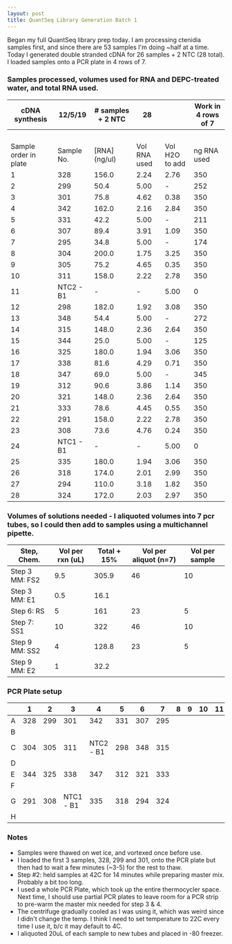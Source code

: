 ```yaml
---
layout: post
title: QuantSeq Library Generation Batch 1
---
```


Began my full QuantSeq library prep today. I am processing ctenidia samples first, and since there are 53 samples I'm doing ~half at a time. Today I generated double stranded cDNA for 26 samples + 2 NTC (28 total). I loaded samples onto a PCR plate in 4 rows of 7. 

### Samples processed, volumes used for RNA and DEPC-treated water, and total RNA used.  

cDNA   synthesis | 12/5/19 | # samples + 2 NTC | 28 |   | Work in 4 rows of 7
-- | -- | -- | -- | -- | --
  |   |   |   |   |  
Sample   order in plate | Sample No. | [RNA] (ng/ul) | Vol RNA used | Vol H2O to add | ng RNA used
1 | 328 | 156.0 | 2.24 | 2.76 | 350
2 | 299 | 50.4 | 5.00 | - | 252
3 | 301 | 75.8 | 4.62 | 0.38 | 350
4 | 342 | 162.0 | 2.16 | 2.84 | 350
5 | 331 | 42.2 | 5.00 | - | 211
6 | 307 | 89.4 | 3.91 | 1.09 | 350
7 | 295 | 34.8 | 5.00 | - | 174
8 | 304 | 200.0 | 1.75 | 3.25 | 350
9 | 305 | 75.2 | 4.65 | 0.35 | 350
10 | 311 | 158.0 | 2.22 | 2.78 | 350
11 | NTC2 - B1 | - | - | 5.00 | 0
12 | 298 | 182.0 | 1.92 | 3.08 | 350
13 | 348 | 54.4 | 5.00 | - | 272
14 | 315 | 148.0 | 2.36 | 2.64 | 350
15 | 344 | 25.0 | 5.00 | - | 125
16 | 325 | 180.0 | 1.94 | 3.06 | 350
17 | 338 | 81.6 | 4.29 | 0.71 | 350
18 | 347 | 69.0 | 5.00 | - | 345
19 | 312 | 90.6 | 3.86 | 1.14 | 350
20 | 321 | 148.0 | 2.36 | 2.64 | 350
21 | 333 | 78.6 | 4.45 | 0.55 | 350
22 | 291 | 158.0 | 2.22 | 2.78 | 350
23 | 308 | 73.6 | 4.76 | 0.24 | 350
24 | NTC1 - B1 | - | - | 5.00 | 0
25 | 335 | 180.0 | 1.94 | 3.06 | 350
26 | 318 | 174.0 | 2.01 | 2.99 | 350
27 | 294 | 110.0 | 3.18 | 1.82 | 350
28 | 324 | 172.0 | 2.03 | 2.97 | 350


### Volumes of solutions needed - I aliquoted volumes into 7 pcr tubes, so I could then add to samples using a multichannel pipette.  

Step,   Chem. | Vol per rxn (uL) | Total + 15% | Vol per aliquot   (n=7) | Vol per sample
-- | -- | -- | -- | --
Step 3 MM: FS2 | 9.5 | 305.9 | 46 | 10
Step 3 MM: E1 | 0.5 | 16.1
Step 6: RS | 5 | 161 | 23 | 5
Step 7: SS1 | 10 | 322 | 46 | 10
Step 9 MM: SS2 | 4 | 128.8 | 23 | 5
Step 9 MM: E2 | 1 | 32.2

### PCR Plate setup

  | 1 | 2 | 3 | 4 | 5 | 6 | 7 | 8 | 9 | 10 | 11 | 12
-- | -- | -- | -- | -- | -- | -- | -- | -- | -- | -- | -- | --
A | 328 | 299 | 301 | 342 | 331 | 307 | 295 |   |   |   |   |  
B |   |   |   |   |   |   |   |   |   |   |   |  
C | 304 | 305 | 311 | NTC2 - B1 | 298 | 348 | 315 |   |   |   |   |  
D |   |   |   |   |   |   |   |   |   |   |   |  
E | 344 | 325 | 338 | 347 | 312 | 321 | 333 |   |   |   |   |  
F |   |   |   |   |   |   |   |   |   |   |   |  
G | 291 | 308 | NTC1 - B1 | 335 | 318 | 294 | 324 |   |   |   |   |  
H |   |   |   |   |   |   |   |   |   |   |   |  

### Notes 
- Samples were thawed on wet ice, and vortexed once before use.  
- I loaded the first 3 samples, 328, 299 and 301, onto the PCR plate but then had to wait a few minutes (~3-5) for the rest to thaw.  
- Step #2: held samples at 42C for 14 minutes while preparing master mix. Probably a bit too long.  
- I used a whole PCR Plate, which took up the entire thermocycler space. Next time, I should use partial PCR plates to leave room for a PCR strip to pre-warm the master mix needed for step 3 & 4.  
- The centrifuge gradually cooled as I was using it, which was weird since I didn't change the temp. I think I need to set temperature to 22C every time I use it, b/c it may default to 4C.  
- I aliquoted 20uL of each sample to new tubes and placed in -80 freezer.  
